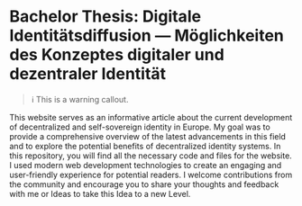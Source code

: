 # Bachelor Thesis: Digitale Identitätsdiffusion — Möglichkeiten des Konzeptes digitaler und dezentraler Identität

> ℹ️ This is a warning callout.

This website serves as an informative article about the current development of decentralized and self-sovereign identity in Europe. My goal was to provide a comprehensive overview of the latest advancements in this field and to explore the potential benefits of decentralized identity systems.
In this repository, you will find all the necessary code and files for the website. I used modern web development technologies to create an engaging and user-friendly experience for potential readers.
I welcome contributions from the community and encourage you to share your thoughts and feedback with me or Ideas to take this Idea to a new Level.
